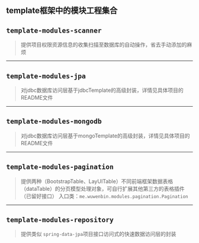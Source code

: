 template框架中的模块工程集合
----
## `template-modules-scanner`
> 提供项目权限资源信息的收集扫描至数据库的自动操作，省去手动添加的麻烦
---
## `template-modules-jpa`
> 对jdbc数据库访问层基于jdbcTemplate的高级封装，详情见具体项目的README文件
---
## `template-modules-mongodb`
> 对jdbc数据库访问层基于mongoTemplate的高级封装，详情见具体项目的README文件
---
## `template-modules-pagination`
> 提供两种（BootstrapTable、LayUITable）不同前端框架数据表格（dataTable）的分页模型处理对象，可自行扩展其他第三方的表格插件（已留好接口）
> 入口类：`me.wuwenbin.modules.pagination.Pagination`
---
## `template-modules-repository`
> 提供类似 `spring-data-jpa`项目接口访问式的快速数据访问层的封装